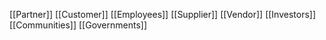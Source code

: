 [[Partner]]
[[Customer]]
[[Employees]]
[[Supplier]]
[[Vendor]]
[[Investors]]
[[Communities]]
[[Governments]]

